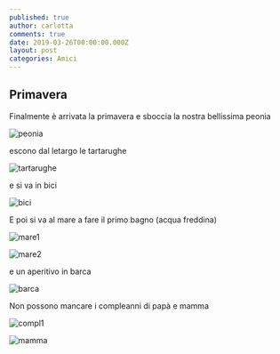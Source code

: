 ```yaml
---
published: true
author: carlotta
comments: true
date: 2019-03-26T00:00:00.000Z
layout: post
categories: Amici
---
```

## Primavera

Finalmente è arrivata la primavera e sboccia la nostra bellissima peonia 

![peonia]({{site.baseurl}}//uploads/2019/03/peonie.jpg)

escono dal letargo le tartarughe

![tartarughe]({{site.baseurl}}//uploads/2019/03/tartarughe.jpg)

e si va in bici

![bici]({{site.baseurl}}//uploads/2019/03/bici.jpg)

E poi si va al mare a fare il primo bagno (acqua freddina)

![mare1]({{site.baseurl}}//uploads/2019/03/mare1.jpg)

![mare2]({{site.baseurl}}//uploads/2019/03/mare2.jpg)

e un aperitivo in barca

![barca]({{site.baseurl}}//uploads/2019/03/barca1.jpg)

Non possono mancare i compleanni di papà e mamma 

![compl1]({{site.baseurl}}//uploads/2019/03/papone.jpg)

![mamma]({{site.baseurl}}/uploads/2019/03/mamma.png)
